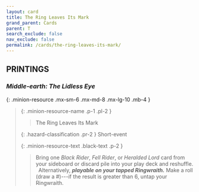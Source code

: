 ```yaml
---
layout: card
title: The Ring Leaves Its Mark
grand_parent: Cards
parent: T
search_exclude: false
nav_exclude: false
permalink: /cards/the-ring-leaves-its-mark/
---
```


## PRINTINGS


### _Middle-earth: The Lidless Eye_

{: .minion-resource .mx-sm-6 .mx-md-8 .mx-lg-10 .mb-4 }
> {: .minion-resource-name .p-1 .pl-2 }
> > <div class="hazard-mp"></div>
> > <div class="card-name">The Ring Leaves Its Mark</div>
>
> {: .hazard-classification .pr-2 }
> Short-event
>
> {: .minion-resource-text .black-text .p-2 }
> > Bring one _Black Rider_, _Fell Rider_, or _Heralded Lord_ card from your sideboard or discard pile into your play deck and reshuffle.  <br>&ensp;Alternatively, ***playable on your tapped Ringwraith.*** Make a roll (draw a #)---if the result is greater than 6, untap your Ringwraith.  
> 
